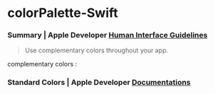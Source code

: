 # colorPalette-Swift

### Summary | Apple Developer [Human Interface Guidelines](https://developer.apple.com/design/human-interface-guidelines/ios/visual-design/color/#system-colors)

> Use complementary colors throughout your app. 

complementary colors :  


### Standard Colors | Apple Developer [Documentations](https://developer.apple.com/documentation/uikit/uicolor/standard_colors)

